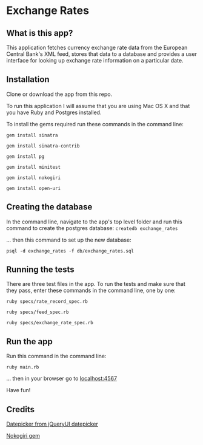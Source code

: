 # Exchange Rates

## What is this app?
This application fetches currency exchange rate data from the European Central Bank's XML feed, stores that data to a database and provides a user interface for looking up exchange rate information on a particular date.

## Installation
Clone or download the app from this repo.

To run this application I will assume that you are using Mac OS X and that you have Ruby and Postgres installed.

To install the gems required run these commands in the command line:

```gem install sinatra```

```gem install sinatra-contrib```

```gem install pg```

```gem install minitest```

```gem install nokogiri```

```gem install open-uri```

## Creating the database
In the command line, navigate to the app's top level folder and run this command to create the postgres database:
```createdb exchange_rates```

... then this command to set up the new database:

```psql -d exchange_rates -f db/exchange_rates.sql```

## Running the tests
There are three test files in the app. To run the tests and make sure that they pass, enter these commands in the command line, one by one:

```ruby specs/rate_record_spec.rb```

```ruby specs/feed_spec.rb```

```ruby specs/exchange_rate_spec.rb```

## Run the app
Run this command in the command line:

```ruby main.rb```

... then in your browser go to [localhost:4567](localhost:4567)

Have fun!

## Credits
[Datepicker from jQueryUI datepicker](https://jqueryui.com/datepicker/)

[Nokogiri gem](http://www.nokogiri.org/)
